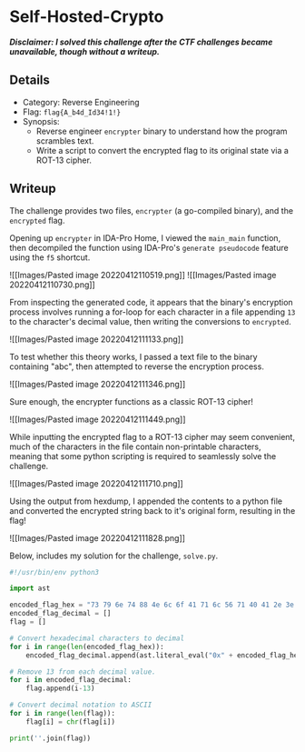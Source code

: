 # Self-Hosted-Crypto
***Disclaimer: I solved this challenge after the CTF challenges became unavailable, though without a writeup.***
## Details
- Category: Reverse Engineering
- Flag: `flag{A_b4d_Id34!1!}`
- Synopsis:
	- Reverse engineer `encrypter` binary to understand how the program scrambles text.
	- Write a script to convert the encrypted flag to its original state via a ROT-13 cipher.
## Writeup
The challenge provides two files, `encrypter` (a go-compiled binary), and the `encrypted` flag.

Opening up `encrypter` in IDA-Pro Home, I viewed the `main_main` function, then decompiled the function using IDA-Pro's `generate pseudocode` feature using the `f5` shortcut.

![[Images/Pasted image 20220412110519.png]]
![[Images/Pasted image 20220412110730.png]]

From inspecting the generated code, it appears that the binary's encryption process involves running a for-loop for each character in a file appending `13` to the character's decimal value, then writing the conversions to `encrypted`.

![[Images/Pasted image 20220412111133.png]]

To test whether this theory works, I passed a text file to the binary containing "abc", then attempted to reverse the encryption process.

![[Images/Pasted image 20220412111346.png]]

Sure enough, the encrypter functions as a classic ROT-13 cipher!

![[Images/Pasted image 20220412111449.png]]

While inputting the encrypted flag to a ROT-13 cipher may seem convenient, much of the characters in the file contain non-printable characters, meaning that some python scripting is required to seamlessly solve the challenge.

![[Images/Pasted image 20220412111710.png]]

Using the output from hexdump, I appended the contents to a python file and converted the encrypted string back to it's original form, resulting in the flag!

![[Images/Pasted image 20220412111828.png]]

Below, includes my solution for the challenge, `solve.py`.


```python
#!/usr/bin/env python3

import ast

encoded_flag_hex = "73 79 6e 74 88 4e 6c 6f 41 71 6c 56 71 40 41 2e 3e 2e 8a".split(" ")
encoded_flag_decimal = []
flag = []

# Convert hexadecimal characters to decimal
for i in range(len(encoded_flag_hex)):
	encoded_flag_decimal.append(ast.literal_eval("0x" + encoded_flag_hex[i]))

# Remove 13 from each decimal value.
for i in encoded_flag_decimal:
	flag.append(i-13)

# Convert decimal notation to ASCII
for i in range(len(flag)):
	flag[i] = chr(flag[i])

print(''.join(flag))
```